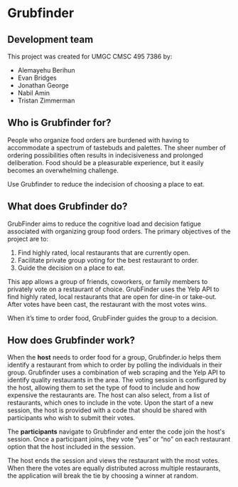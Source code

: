 # Grubfinder
## Development team
This project was created for UMGC CMSC 495 7386 by:
- Alemayehu Berihun
- Evan Bridges
- Jonathan George
- Nabil Amin
- Tristan Zimmerman

## Who is Grubfinder for?
People who organize food orders are burdened with having to accommodate a spectrum of tastebuds and palettes. 
The sheer number of ordering possibilities often results in indecisiveness and prolonged deliberation. 
Food should be a pleasurable experience, but it easily becomes an overwhelming challenge.

Use Grubfinder to reduce the indecision of choosing a place to eat.

## What does Grubfinder do?

GrubFinder aims to reduce the cognitive load and decision fatigue associated with organizing group food orders. The primary objectives of the project are to:

1. Find highly rated, local restaurants that are currently open. 
2. Facilitate private group voting for the best restaurant to order. 
3. Guide the decision on a place to eat. 

This app allows a group of friends, coworkers, or family members to privately vote on a restaurant of choice. 
GrubFinder uses the Yelp API to find highly rated, local restaurants that are open for dine-in or take-out. 
After votes have been cast, the restaurant with the most votes wins. 

When it’s time to order food, GrubFinder guides the group to a decision.

## How does Grubfinder work?
When the **host** needs to order food for a group, Grubfinder.io helps them identify a restaurant from which to order by polling the individuals in their group.
Grubfinder uses a combination of web scraping and the Yelp API to identify quality restaurants in the area.
The voting session is configured by the host, allowing them to set the type of food to include and how expensive the restaurants are.
The host can also select, from a list of restaurants, which ones to include in the vote.
Upon the start of a new session, the host is provided with a code that should be shared with participants who wish to submit their votes.

The **participants** navigate to Grubfinder and enter the code join the host's session. Once a participant joins, they vote “yes” or “no” on each restaurant option that the host included in the session.

The host ends the session and views the restaurant with the most votes. When there the votes are equally distributed across multiple restaurants, the application will break the tie by choosing a winner at random.
